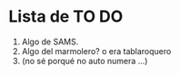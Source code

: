 # Lista de TO DO

1. Algo de SAMS.
2. Algo del marmolero? o era tablaroquero
3. (no sé porqué no auto numera ...)
